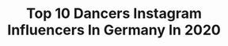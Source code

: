 ---
title: Top 10 Dancers Instagram Influencers In Germany In 2020
description: >-
  Find top dancers Instagram influencers in Germany in 2020. Most popular hashtags: #dance #girls #friends #tirol.
platform: Instagram
profiles:
  - username: "xhayleyfoster"
    fullname: >-
      Hayley Foster
    location: "Germany"
    followers: 33465
    engagement: 651
    commentsToLikes: 0.106804
    id: ck0ttf1gi2fn60i19p1c9zsvg
    verified: false
    hashtags: ""
  - username: "nina_teza"
    fullname: >-
      Dance I Travel I Fitlife
    location: "Germany"
    followers: 27681
    engagement: 642
    commentsToLikes: 0.071653
    id: ckap7rb1xl7ys0i78pz7kne31
    verified: false
    hashtags: "#poolgirl, #gymwear, #fitspo, #bikinibody"
  - username: "celine_dem_"
    fullname: >-
      𝕮𝖊𝖑𝖎𝖓𝖊🖤 𝕷𝖎𝖋𝖊𝖘𝖙𝖞𝖑𝖊 & 𝕯𝖆𝖓𝖈𝖊🇧🇦/🇵🇹
    location: "Germany"
    followers: 5710
    engagement: 1723
    commentsToLikes: 0.061927
    id: ckap8ogawp91i0i780ia0akzn
    verified: false
    hashtags: "#friends, #goals, #stairs, #girls"
  - username: "bryanmcflyofficial"
    fullname: >-
      𝔹𝕣𝕪𝕒𝕟 𝕄𝕔𝔽𝕝𝕪
    location: "Germany"
    followers: 102239
    engagement: 365
    commentsToLikes: 0.045609
    id: ck5qa8ne0f4er0i11hhn6ttpj
    verified: false
    hashtags: "#serengeti, #maschine, #gymtime, #halloween2019"
  - username: "katerinasfrd"
    fullname: >-
      Katerina S.🕊
    location: "Germany"
    followers: 6645
    engagement: 1461
    commentsToLikes: 0.053052
    id: ck8szrdkapfk70j78aecibftk
    verified: false
    hashtags: "#dior, #stayhome, #staysafe, #dance"
  - username: "alexander.silkin"
    fullname: >-
      Alexander Silkin
    location: "Germany"
    followers: 2478
    engagement: 2655
    commentsToLikes: 0.115517
    id: ck5c7zv7o8hyb0i11zbojlk9j
    verified: false
    hashtags: "#dancegroup, #beautiful, #music, #carnivalcruise"
  - username: "itsleniamour"
    fullname: >-
      L E N A <3
    location: "Germany"
    followers: 47743
    engagement: 4266
    commentsToLikes: 0.015517
    id: ckap8p85vpcgk0i78a76n7ad7
    verified: false
    hashtags: "#unbezahltewerbung, #loveyourself, #corona, #stayhappy"
  - username: "xv_malena"
    fullname: >-
      Malena🧚🏻
    location: "Germany"
    followers: 15227
    engagement: 914
    commentsToLikes: 0.040624
    id: ck0vyxpph6ar80i19gjmwn611
    verified: false
    hashtags: "#holidays, #best, #mybestie, #loveit"
  - username: "julian_iwas"
    fullname: >-
      Julian
    location: "Germany"
    followers: 7638
    engagement: 1938
    commentsToLikes: 0.022480
    id: ckaovav1b3rsn0i78v8nbdqdl
    verified: false
    hashtags: "#ellesse, #airmax97, #levis, #sexygay"
  - username: "alexa.herbst"
    fullname: >-
      Alexandra Herbst
    location: "Germany"
    followers: 7765
    engagement: 1459
    commentsToLikes: 0.022548
    id: ck9wez6skmjf90j78vvyn4nzu
    verified: false
    hashtags: "#benakd, #springtime, #rabattcode, #nakdrabattcode"
---